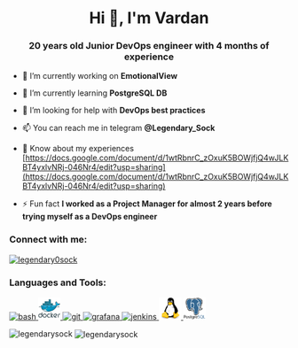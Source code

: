 <h1 align="center">Hi 👋, I'm Vardan </h1>
<h3 align="center">20 years old Junior DevOps engineer with 4 months of experience</h3>

- 🔭 I’m currently working on **EmotionalView**

- 🌱 I’m currently learning **PostgreSQL DB**

- 🤝 I’m looking for help with **DevOps best practices**

- 📫 You can reach me in telegram **@Legendary_Sock**

- 📄 Know about my experiences [https://docs.google.com/document/d/1wtRbnrC_zOxuK5BOWjfjQ4wJLKBT4yxlvNRj-046Nr4/edit?usp=sharing](https://docs.google.com/document/d/1wtRbnrC_zOxuK5BOWjfjQ4wJLKBT4yxlvNRj-046Nr4/edit?usp=sharing)

- ⚡ Fun fact **I worked as a Project Manager for almost 2 years before trying myself as a DevOps engineer**

<h3 align="left">Connect with me:</h3>
<p align="left">
<a href="https://discord.gg/legendary0sock" target="blank"><img align="center" src="https://raw.githubusercontent.com/rahuldkjain/github-profile-readme-generator/master/src/images/icons/Social/discord.svg" alt="legendary0sock" height="30" width="40" /></a>
</p>

<h3 align="left">Languages and Tools:</h3>
<p align="left"> <a href="https://www.gnu.org/software/bash/" target="_blank" rel="noreferrer"> <img src="https://www.vectorlogo.zone/logos/gnu_bash/gnu_bash-icon.svg" alt="bash" width="40" height="40"/> </a> <a href="https://www.docker.com/" target="_blank" rel="noreferrer"> <img src="https://raw.githubusercontent.com/devicons/devicon/master/icons/docker/docker-original-wordmark.svg" alt="docker" width="40" height="40"/> </a> <a href="https://git-scm.com/" target="_blank" rel="noreferrer"> <img src="https://www.vectorlogo.zone/logos/git-scm/git-scm-icon.svg" alt="git" width="40" height="40"/> </a> <a href="https://grafana.com" target="_blank" rel="noreferrer"> <img src="https://www.vectorlogo.zone/logos/grafana/grafana-icon.svg" alt="grafana" width="40" height="40"/> </a> <a href="https://www.jenkins.io" target="_blank" rel="noreferrer"> <img src="https://www.vectorlogo.zone/logos/jenkins/jenkins-icon.svg" alt="jenkins" width="40" height="40"/> </a> <a href="https://www.linux.org/" target="_blank" rel="noreferrer"> <img src="https://raw.githubusercontent.com/devicons/devicon/master/icons/linux/linux-original.svg" alt="linux" width="40" height="40"/> </a> <a href="https://www.postgresql.org" target="_blank" rel="noreferrer"> <img src="https://raw.githubusercontent.com/devicons/devicon/master/icons/postgresql/postgresql-original-wordmark.svg" alt="postgresql" width="40" height="40"/> </a> </p>

<p><img align="left" src="https://github-readme-stats.vercel.app/api/top-langs?username=legendarysock&show_icons=true&locale=en&layout=compact" alt="legendarysock" /></p>

<p>&nbsp;<img align="center" src="https://github-readme-stats.vercel.app/api?username=legendarysock&show_icons=true&locale=en" alt="legendarysock" /></p>
